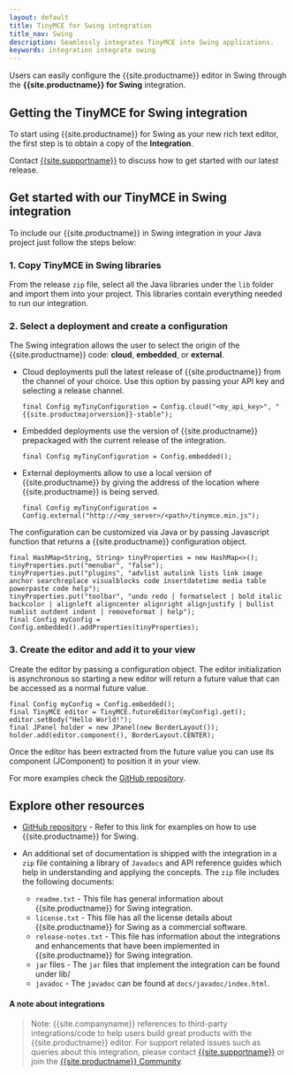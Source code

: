 ```yaml
---
layout: default
title: TinyMCE for Swing integration
title_nav: Swing
description: Seamlessly integrates TinyMCE into Swing applications.
keywords: integration integrate swing
---
```


Users can easily configure the {{site.productname}} editor in Swing through the **{{site.productname}} for Swing** integration.

## Getting the TinyMCE for Swing integration

To start using {{site.productname}} for Swing as your new rich text editor, the first step is to obtain a copy of the **Integration**.

Contact [{{site.supportname}}]({{site.supporturl}}) to discuss how to get started with our latest release.

## Get started with our TinyMCE in Swing integration

To include our {{site.productname}} in Swing integration in your Java project just follow the steps below:

### 1. Copy TinyMCE in Swing libraries

From the release `zip` file, select all the Java libraries under the `lib` folder and import them into your project. This libraries contain everything needed to run our integration.

### 2. Select a deployment and create a configuration

The Swing integration allows the user to select the origin of the {{site.productname}} code: **cloud**, **embedded**, or **external**.

* Cloud deployments pull the latest release of {{site.productname}} from the channel of your choice. Use this option by passing your API key and selecting a release channel.

  ```
  final Config myTinyConfiguration = Config.cloud("<my_api_key>", "{{site.productmajorversion}}-stable");
  ```

* Embedded deployments use the version of {{site.productname}} prepackaged with the current release of the integration.

  ```
  final Config myTinyConfiguration = Config.embedded();
  ```

* External deployments allow to use a local version of {{site.productname}} by giving the address of the location where {{site.productname}} is being served.

  ```
  final Config myTinyConfiguration = Config.external("http://<my_server>/<path>/tinymce.min.js");
  ```

The configuration can be customized via Java or by passing Javascript function that returns a {{site.productname}} configuration object.

```
final HashMap<String, String> tinyProperties = new HashMap<>();
tinyProperties.put("menubar", "false");
tinyProperties.put("plugins", "advlist autolink lists link image anchor searchreplace visualblocks code insertdatetime media table powerpaste code help");
tinyProperties.put("toolbar", "undo redo | formatselect | bold italic backcolor | alignleft aligncenter alignright alignjustify | bullist numlist outdent indent | removeformat | help");
final Config myConfig = Config.embedded().addProperties(tinyProperties);
```

### 3. Create the editor and add it to your view

Create the editor by passing a configuration object. The editor initialization is asynchronous so starting a new editor will return a future value that can be accessed as a normal future value.

```
final Config myConfig = Config.embedded();
final TinyMCE editor = TinyMCE.futureEditor(myConfig).get();
editor.setBody("Hello World!");
final JPanel holder = new JPanel(new BorderLayout());
holder.add(editor.component(), BorderLayout.CENTER);
```

Once the editor has been extracted from the future value you can use its component (JComponent) to position it in your view.

For more examples check the [GitHub repository](https://github.com/tinymce/tinymce-swing-codesamples).

## Explore other resources

* [GitHub repository](https://github.com/tinymce/tinymce-swing-codesamples) - Refer to this link for examples on how to use {{site.productname}} for Swing.

* An additional set of documentation is shipped with the integration in a `zip` file containing a library of `Javadocs` and API reference guides which help in understanding and applying the concepts. The `zip` file includes the following documents:

  * `readme.txt` - This file has general information about {{site.productname}} for Swing integration.
  * `license.txt` - This file has all the license details about {{site.productname}} for Swing as a commercial software.
  * `release-notes.txt` - This file has information about the integrations and enhancements that have been implemented in {{site.productname}} for Swing integration.
  * `jar` files - The `jar` files that implement the integration can be found under lib/
  * `javadoc` - The `javadoc` can be found at `docs/javadoc/index.html`.

#### A note about integrations

> Note: {{site.companyname}} references to third-party integrations/code to help users build great products with the {{site.productname}} editor. For support related issues such as queries about this integration, please contact [{{site.supportname}}]({{site.supporturl}}) or join the [{{site.productname}} Community](https://community.tiny.cloud/).
